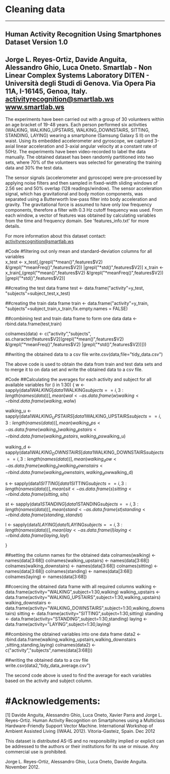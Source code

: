 # Cleaning data


---------------------------------------------------------------
Human Activity Recognition Using Smartphones Dataset
Version 1.0
---------------------------------------------------------------
Jorge L. Reyes-Ortiz, Davide Anguita, Alessandro Ghio, Luca Oneto.
Smartlab - Non Linear Complex Systems Laboratory
DITEN - Università degli Studi di Genova.
Via Opera Pia 11A, I-16145, Genoa, Italy.
activityrecognition@smartlab.ws
www.smartlab.ws
--------------------------------------------------------------

The experiments have been carried out with a group of 30 volunteers within an age bracket of 19-48 years. Each person performed six activities (WALKING, WALKING_UPSTAIRS, WALKING_DOWNSTAIRS, SITTING, STANDING, LAYING) wearing a smartphone (Samsung Galaxy S II) on the waist. Using its embedded accelerometer and gyroscope, we captured 3-axial linear acceleration and 3-axial angular velocity at a constant rate of 50Hz. The experiments have been video-recorded to label the data manually. The obtained dataset has been randomly partitioned into two sets, where 70% of the volunteers was selected for generating the training data and 30% the test data. 

The sensor signals (accelerometer and gyroscope) were pre-processed by applying noise filters and then sampled in fixed-width sliding windows of 2.56 sec and 50% overlap (128 readings/window). The sensor acceleration signal, which has gravitational and body motion components, was separated using a Butterworth low-pass filter into body acceleration and gravity. The gravitational force is assumed to have only low frequency components, therefore a filter with 0.3 Hz cutoff frequency was used. From each window, a vector of features was obtained by calculating variables from the time and frequency domain. See 'features_info.txt' for more details. 

For more information about this dataset contact: activityrecognition@smartlab.ws

#Code
#filtering out only mean and standard-deviation columns for all variables  
x_test <- x_test[,(grepl("*mean()",features$V2)
            &!grepl("*meanFreq()",features$V2))
            |grepl("*std()",features$V2)]
x_train <- x_train[,(grepl("*mean()",features$V2)
                   &!grepl("*meanFreq()",features$V2))
                 |grepl("*std()",features$V2)]

##creating the test data frame
test <- data.frame("activity"=y_test,
                   "subjects"=subject_test,x_test)

##creating the train data frame
train <- data.frame("activity"=y_train,
                    "subjects"=subject_train,x_train,fix.empty.names = FALSE)

##combining test and train data frame to form one data
data <- rbind.data.frame(test,train)

colnames(data) <- c("activity","subjects",
                    as.character(features$V2[(grepl("*mean()",features$V2)
                    &!grepl("*meanFreq()",features$V2)
                    |grepl("*std()",features$V2))]))

##writing the obtained data to a csv file
write.csv(data,file="tidy_data.csv")

The above code is used to obtain the data from train and test data sets and to merge it to on data set and write the obtained data to a csv file.

#Code
##Calculating the averages for each activity and subject for all available variables
for (i in 1:30) {
  w <- sapply(data1$WALKING[data1$WALKING$subjects==i
                                  ,3:length(names(data))], mean)
  wal <- as.data.frame(w)
  walking <- rbind.data.frame(walking,wal$w)
  
  walking_u <- sapply(data1$WALKING_UPSTAIRS[data1$WALKING_UPSTAIRS$subjects==i
                                                    ,3:length(names(data))], mean)
  walking_ups <- as.data.frame(walking_u)
  walking_upstairs <- rbind.data.frame(walking_upstairs,walking_ups$walking_u)
  
  walking_d <- sapply(data1$WALKING_DOWNSTAIRS[data1$WALKING_DOWNSTAIRS$subjects==i
                                                      ,3:length(names(data))], mean)
  walking_dow <- as.data.frame(walking_d)
  walking_downstairs <- rbind.data.frame(walking_downstairs,walking_dow$walking_d)
  
  s <- sapply(data1$SITTING[data1$SITTING$subjects==i
                                             ,3:length(names(data))], mean)
  sit <- as.data.frame(s)
  sitting <- rbind.data.frame(sitting,sit$s)

  st <- sapply(data1$STANDING[data1$STANDING$subjects==i
                                   ,3:length(names(data))], mean)  
  stand <- as.data.frame(st)
  standing <- rbind.data.frame(standing,stand$st)
  
  l <- sapply(data1$LAYING[data1$LAYING$subjects==i
                                  ,3:length(names(data))], mean)  
  lay <- as.data.frame(l)
  laying <- rbind.data.frame(laying,lay$l)
  
}

##setting the column names for the obtained data
colnames(walking) <- names(data[3:68])
colnames(walking_upstairs) <- names(data[3:68])
colnames(walking_downstairs) <- names(data[3:68])
colnames(sitting) <- names(data[3:68])
colnames(standing) <- names(data[3:68])
colnames(laying) <- names(data[3:68])

##coercing the obtained data frame with all required columns
walking <- data.frame(activity="WALKING",subject=1:30,walking)
walking_upstairs <- data.frame(activity="WALKING_UPSTAIRS",subject=1:30,walking_upstairs)
walking_downstairs <- data.frame(activity="WALKING_DOWNSTAIRS",subject=1:30,walking_downstairs)
sitting <- data.frame(activity="SITTING",subject=1:30,sitting)
standing <- data.frame(activity="STANDING",subject=1:30,standing)
laying <- data.frame(activity="LAYING",subject=1:30,laying)

##combining the obtained variables into one data frame
data2 <- rbind.data.frame(walking,walking_upstairs,walking_downstairs
                          ,sitting,standing,laying)
colnames(data2) <- c("activity","subjects",names(data[3:68]))

##writing the obtained data to a csv file
write.csv(data2,"tidy_data_average.csv")


The second code above is used to find the average for each variables based on the activity and subject column.



#Acknowledgements:
==================


[1] Davide Anguita, Alessandro Ghio, Luca Oneto, Xavier Parra and Jorge L. Reyes-Ortiz. Human Activity Recognition on Smartphones using a Multiclass Hardware-Friendly Support Vector Machine. International Workshop of Ambient Assisted Living (IWAAL 2012). Vitoria-Gasteiz, Spain. Dec 2012

This dataset is distributed AS-IS and no responsibility implied or explicit can be addressed to the authors or their institutions for its use or misuse. Any commercial use is prohibited.

Jorge L. Reyes-Ortiz, Alessandro Ghio, Luca Oneto, Davide Anguita. November 2012.
